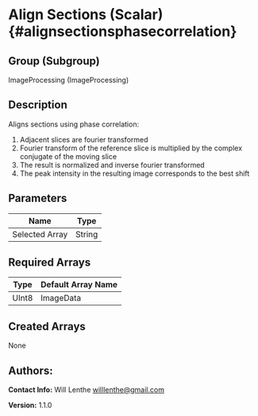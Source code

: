 Align Sections (Scalar) {#alignsectionsphasecorrelation}
=====

## Group (Subgroup) ##
ImageProcessing (ImageProcessing)

## Description ##
Aligns sections using phase correlation:
   1. Adjacent slices are fourier transformed
   2. Fourier transform of the reference slice is multiplied by the complex conjugate of the moving slice
   3. The result is normalized and inverse fourier transformed
   4. The peak intensity in the resulting image corresponds to the best shift


## Parameters ##
| Name             | Type |
|------------------|------|
| Selected Array | String |


## Required Arrays ##

| Type | Default Array Name | 
|------|--------------------|
| UInt8  | ImageData     |


## Created Arrays ##

None


## Authors: ##

**Contact Info:** Will Lenthe willlenthe@gmail.com

**Version:** 1.1.0



